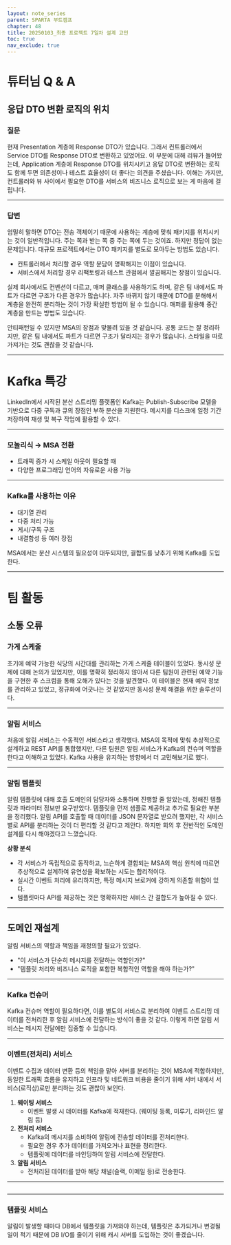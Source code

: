 ```yaml
---
layout: note_series
parent: SPARTA 부트캠프
chapter: 48
title: 20250103_최종 프로젝트 7일차 설계 고민
toc: true
nav_exclude: true
---
```


# 튜터님 Q & A
## 응답 DTO 변환 로직의 위치
### 질문
현재 Presentation 계층에 Response DTO가 있습니다. 
그래서 컨트롤러에서 Service DTO를 Response DTO로 변환하고 있었어요.
이 부분에 대해 리뷰가 들어왔는데, Application 계층에 Response DTO를 위치시키고 
응답 DTO로 변환하는 로직도 함께 두면 의존성이나 테스트 효율성이 더 좋다는 의견을 주셨습니다.
이해는 가지만, 컨트롤러와 뷰 사이에서 필요한 DTO를 서비스의 비즈니스 로직으로 보는 게 마음에 걸립니다.

---

### 답변
엄밀히 말하면 DTO는 전송 객체이기 때문에 사용하는 계층에 맞춰 패키지를 위치시키는 것이 일반적입니다. 
주는 쪽과 받는 쪽 중 주는 쪽에 두는 것이죠. 하지만 정답이 없는 문제입니다.
대규모 프로젝트에서는 DTO 패키지를 별도로 모아두는 방법도 있습니다.

- 컨트롤러에서 처리할 경우 역할 분담이 명확해지는 이점이 있습니다.
- 서비스에서 처리할 경우 리팩토링과 테스트 관점에서 깔끔해지는 장점이 있습니다.

실제 회사에서도 컨벤션이 다르고, 매퍼 클래스를 사용하기도 하며, 
같은 팀 내에서도 파트가 다르면 구조가 다른 경우가 많습니다. 
자주 바뀌지 않기 때문에 DTO를 분해해서 계층을 완전히 분리하는 것이 가장 확실한 방법이 될 수 있습니다. 
매퍼를 활용해 중간 계층을 만드는 방법도 있습니다.

안티패턴일 수 있지만 MSA의 장점과 맞물려 있을 것 같습니다. 
공통 코드는 잘 정리하지만, 같은 팀 내에서도 파트가 다르면 구조가 달라지는 경우가 많습니다. 
스타일을 따로 가져가는 것도 괜찮을 것 같습니다.

---

# Kafka 특강
LinkedIn에서 시작된 분산 스트리밍 플랫폼인 Kafka는 Publish-Subscribe 모델을 기반으로 
다중 구독과 큐의 장점인 부하 분산을 지원한다. 
메시지를 디스크에 일정 기간 저장하여 재생 및 복구 작업에 활용할 수 있다.

---

### 모놀리식 → MSA 전환
- 트래픽 증가 시 스케일 아웃이 필요할 때
- 다양한 프로그래밍 언어의 자유로운 사용 가능

---

### Kafka를 사용하는 이유
- 대기열 관리
- 다중 처리 가능
- 게시/구독 구조
- 내결함성 등 여러 장점

MSA에서는 분산 시스템의 필요성이 대두되지만, 결합도를 낮추기 위해 Kafka를 도입한다.

---

# 팀 활동
## 소통 오류
### 가게 스케줄
초기에 예약 가능한 식당의 시간대를 관리하는 가게 스케줄 테이블이 있었다. 
동시성 문제에 대해 논의가 있었지만, 이를 명확히 정리하지 않아서 다른 팀원이 관련된 예약 기능을 구현한 후 
스크럼을 통해 오해가 있다는 것을 발견했다. 
이 테이블은 현재 예약 정보를 관리하고 있었고, 
정규화에 어긋나는 것 같았지만 동시성 문제 해결을 위한 솔루션이다.

---

### 알림 서비스
처음에 알림 서비스는 수동적인 서비스라고 생각했다. 
MSA의 목적에 맞춰 추상적으로 설계하고 REST API를 통합했지만, 
다른 팀원은 알림 서비스가 Kafka의 컨슈머 역할을 한다고 이해하고 있었다. 
Kafka 사용을 유지하는 방향에서 더 고민해보기로 했다.

---

### 알림 템플릿
알림 템플릿에 대해 호출 도메인의 담당자와 소통하며 진행할 줄 알았는데, 
정해진 템플릿과 파라미터 정보만 요구받았다. 
템플릿을 먼저 샘플로 제공하고 추가로 필요한 부분을 정리했다. 
알림 API를 호출할 때 데이터를 JSON 문자열로 받으려 했지만, 
각 서비스별로 API를 분리하는 것이 더 편리할 것 같다고 제안다. 
하지만 회의 후 전반적인 도메인 설계를 다시 해야겠다고 느꼈습니다.

**상황 분석**
- 각 서비스가 독립적으로 동작하고, 느슨하게 결합되는 MSA의 핵심 원칙에 따르면 추상적으로 설계하여 유연성을 확보하는 시도는 합리적이다.
- 실시간 이벤트 처리에 유리하지만, 특정 메시지 브로커에 강하게 의존할 위험이 있다.
- 템플릿마다 API를 제공하는 것은 명확하지만 서비스 간 결합도가 높아질 수 있다.

---

## 도메인 재설계
알림 서비스의 역할과 책임을 재정의할 필요가 있었다.
- "이 서비스가 단순히 메시지를 전달하는 역할인가?"
- "템플릿 처리와 비즈니스 로직을 포함한 복합적인 역할을 해야 하는가?"

---

### Kafka 컨슈머
Kafka 컨슈머 역할이 필요하다면, 이를 별도의 서비스로 분리하여 
이벤트 스트리밍 데이터를 전처리한 후 
알림 서비스에 전달하는 방식이 좋을 것 같다. 
이렇게 하면 알림 서비스는 메시지 전달에만 집중할 수 있습니다.

---

### 이벤트(전처리) 서비스
이벤트 수집과 데이터 변환 등의 책임을 맡아 서버를 분리하는 것이 MSA에 적합하지만, 
동일한 트래픽 흐름을 유지하고 인프라 및 네트워크 비용을 줄이기 위해 
서버 내에서 서비스(로직상)로만 분리하는 것도 괜찮아 보인다.

1. **웨이팅 서비스**
   - 이벤트 발생 시 데이터를 Kafka에 적재한다. (웨이팅 등록, 미루기, 리마인드 알림 등)
2. **전처리 서비스**
   - Kafka의 메시지를 소비하여 알림에 전송할 데이터를 전처리한다.
   - 필요한 경우 추가 데이터를 가져오거나 표현을 정리한다.
   - 템플릿에 데이터를 바인딩하여 알림 서비스에 전달한다.
3. **알림 서비스**
   - 전처리된 데이터를 받아 해당 채널(슬랙, 이메일 등)로 전송한다.

---

<img class="cdn-img" id="250103-알림-흐름도.png">

---

### 템플릿 서비스
알림이 발생할 때마다 DB에서 템플릿을 가져와야 하는데, 
템플릿은 추가되거나 변경될 일이 적기 때문에 DB I/O를 줄이기 위해 
캐시 서버를 도입하는 것이 좋겠습니다.

